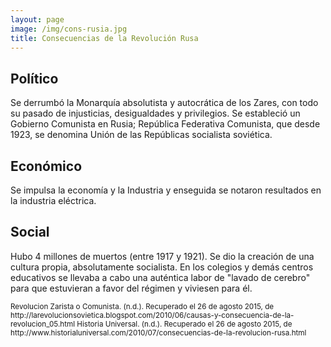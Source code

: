```yaml
---
layout: page
image: /img/cons-rusia.jpg
title: Consecuencias de la Revolución Rusa
---
```

## Político
Se derrumbó la Monarquía absolutista y autocrática de los Zares, con todo su pasado de injusticias, desigualdades y privilegios. Se estableció un Gobierno Comunista en Rusia; República Federativa Comunista, que desde 1923, se denomina Unión de las Repúblicas socialista soviética. 


## Económico
Se impulsa la economía y la Industria y enseguida se notaron resultados en la industria eléctrica.



## Social
Hubo 4 millones de muertos (entre 1917 y 1921). Se dio la creación de una cultura propia, absolutamente socialista. En los colegios y demás centros educativos se llevaba a cabo una auténtica labor de "lavado de cerebro" para que estuvieran a favor del régimen y viviesen para él.



<small class="bib">
Revolucion Zarista o Comunista. (n.d.). Recuperado el 26 de agosto 2015, de http://larevolucionsovietica.blogspot.com/2010/06/causas-y-consecuencia-de-la-revolucion_05.html
Historia Universal. (n.d.). Recuperado el 26 de agosto 2015, de http://www.historialuniversal.com/2010/07/consecuencias-de-la-revolucion-rusa.html
</small>